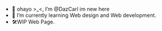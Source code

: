 - 👋 ohayo >_<, I’m @DazCarl im new here
- 🌱 I’m currently learning Web design and Web development.
- 🛠️WIP Web Page.

<!---
DazCarl/DazCarl is a ✨ special ✨ repository because its `README.md` (this file) appears on your GitHub profile.
You can click the Preview link to take a look at your changes.
--->
